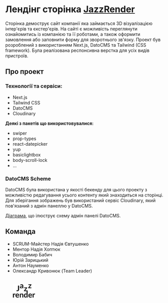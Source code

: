 # Лендінг сторінка [JazzRender](https://jazzrender.vercel.app/)

Сторінка демострує сайт компанії яка займається 3D візуалізацією інтер'єрів та
єкстер'єрів. На сайті є можливість переглянути ознайомитись із компанією та її
роботами, а також оформити замовлення або заповнити форму для зворотнього
зв'язку. Проект був розроблений з використанням Next.js, DatoCMS та Tailwind
(CSS framework). Була реалізована респонсивна верстка для усіх видів пристроїв.

## Про проект

### Технології та сервіси:

- Next.js
- Tailwind CSS
- DatoCMS
- Cloudinary

**Деякі з пакетів що використовувалися:**

- swiper
- prop-types
- react-datepicker
- yup
- basiclightbox
- body-scroll-lock
- ...

### DatoCMS Scheme

DatoCMS була використана у якості бекенду для цього проекту з можливістю
редагування усього контенту який знаходиться на сторінці.  
Для зберігання зображень був використаний сервіс Cloudinary, який пов'язаний з
адмін панеллю у DatoCMS.

[Діаграма](https://drive.google.com/file/d/1cKA40VmMyREg-TWOMuVbesJ0N6A82cQ9/view?usp=sharing),
що ілюструє схему адмін панелі DatoCMS.

## Команда

- SCRUM-Майстер Надія Євтушенко
- Ментор Надія Хоптюк
- Володимир Бабич
- Юрій Зарицький
- Антон Науменко
- Олександр Кривонюк (Team Leader) <br/> <br/> <br/>
  <img src="https://github.com/0Iexandr/jr-project/blob/main/public/logo.svg" width="70px">
